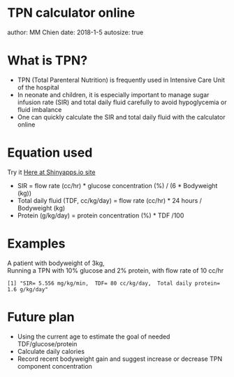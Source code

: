 TPN calculator online
========================================================
author: MM Chien
date: 2018-1-5
autosize: true

What is TPN?
========================================================

- TPN (Total Parenteral Nutrition) is frequently used in Intensive Care Unit of the hospital
- In neonate and children, it is especially important to manage sugar infusion rate (SIR) and total daily fluid carefully to avoid hypoglycemia or fluid imbalance
- One can quickly calculate the SIR and total daily fluid with the calculator online

Equation used
========================================================
Try it <a href="https://mumingc.shinyapps.io/tpn_online/">Here at Shinyapps.io site</a>
- SIR = flow rate (cc/hr) * glucose concentration (%) / (6 * Bodyweight (kg))
- Total daily fluid (TDF, cc/kg/day) = flow rate (cc/hr) * 24 hours / Bodyweight (kg)
- Protein (g/kg/day) = protein concentration (%) * TDF /100

Examples
===
A patient with bodyweight of 3kg, <br/>
Running a TPN with 10% glucose and 2% protein, with flow rate of 10 cc/hr

```
[1] "SIR= 5.556 mg/kg/min,  TDF= 80 cc/kg/day,  Total daily protein= 1.6 g/kg/day"
```

Future plan
========================================================
- Using the current age to estimate the goal of needed TDF/glucose/protein
- Calculate daily calories
- Record recent bodyweight gain and suggest increase or decrease TPN component concentration
